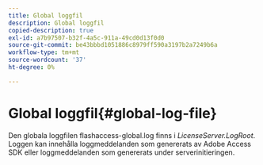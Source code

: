 ```yaml
---
title: Global loggfil
description: Global loggfil
copied-description: true
exl-id: a7b97507-b32f-4a5c-911a-49cd0d13f0d0
source-git-commit: be43bbbd1051886c8979ff590a3197b2a7249b6a
workflow-type: tm+mt
source-wordcount: '37'
ht-degree: 0%

---
```


# Global loggfil{#global-log-file}

Den globala loggfilen flashaccess-global.log finns i *LicenseServer.LogRoot*. Loggen kan innehålla loggmeddelanden som genererats av Adobe Access SDK eller loggmeddelanden som genererats under serverinitieringen.

